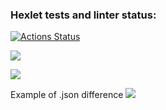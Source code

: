 ### Hexlet tests and linter status:

[![Actions Status](https://github.com/Starodubtcev/frontend-project-lvl2/workflows/hexlet-check/badge.svg)](https://github.com/Starodubtcev/frontend-project-lvl2/actions)

<a href="https://codeclimate.com/github/Starodubtcev/frontend-project-lvl2/maintainability"><img src="https://api.codeclimate.com/v1/badges/ebd5b4f66a820ce8da9e/maintainability" /></a>

<a href="https://codeclimate.com/github/Starodubtcev/frontend-project-lvl2/test_coverage"><img src="https://api.codeclimate.com/v1/badges/ebd5b4f66a820ce8da9e/test_coverage" /></a>

Example of .json difference
<a href="https://asciinema.org/a/fHZL8J92E7D4TvT2ewqDMOKwM" target="_blank"><img src="https://asciinema.org/a/fHZL8J92E7D4TvT2ewqDMOKwM.svg" /></a>
